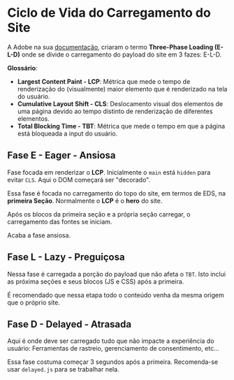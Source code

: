# Ciclo de Vida do Carregamento do Site

A Adobe na sua [documentação](https://www.aem.live/developer/keeping-it-100#three-phase-loading-e-l-d), criaram o termo **Three-Phase Loading (E-L-D)** onde se divide o carregamento do payload do site em 3 fazes: E-L-D.

**Glossário**:

- **Largest Content Paint - LCP**: Métrica que mede o tempo de renderização do (visualmente) maior elemento que é renderizado na tela do usuário.
- **Cumulative Layout Shift - CLS**: Deslocamento visual dos elementos de uma página devido ao tempo distinto de renderização de diferentes elementos.
- **Total Blocking Time - TBT**: Métrica que mede o tempo em que a página está bloqueada a input do usuário.

## Fase E - Eager - Ansiosa

Fase focada em renderizar o **LCP**. Inicialmente o `main` está `hidden` para evitar `CLS`. Aqui o DOM começará ser "decorado".

Essa fase é focada no carregamento do topo do site, em termos de EDS, na **primeira Seção**. Normalmente o **LCP** é o **hero** do site.

Após os blocos da primeira seção e a própria seção carregar, o carregamento das fontes se iniciam.

Acaba a fase ansiosa.

## Fase L - Lazy - Preguiçosa

Nessa fase é carregada a porção do payload que não afeta o `TBT`. Isto inclui as próxima seções e seus blocos (JS e CSS) após a primeira.

É recomendado que nessa etapa todo o conteúdo venha da mesma origem que o próprio site.

## Fase D - Delayed - Atrasada

Aqui é onde deve ser carregado tudo que não impacte a experiência do usuário: Ferramentas de rastreio, gerenciamento de consentimento, etc...

Essa fase costuma começar 3 segundos após a primeira. Recomenda-se usar `delayed.js` para se trabalhar nela.